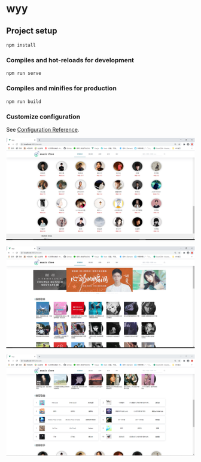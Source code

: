 # wyy

## Project setup
```
npm install
```

### Compiles and hot-reloads for development
```
npm run serve
```

### Compiles and minifies for production
```
npm run build
```

### Customize configuration
See [Configuration Reference](https://cli.vuejs.org/config/).


![1](https://github.com/czh13/-pc/blob/main/%E9%9F%B3%E4%B9%90%E7%BD%91%E7%AB%99/%E5%BE%AE%E4%BF%A1%E6%88%AA%E5%9B%BE_20210601002045.png)

![1](https://github.com/czh13/-pc/blob/main/%E9%9F%B3%E4%B9%90%E7%BD%91%E7%AB%99/%E5%BE%AE%E4%BF%A1%E6%88%AA%E5%9B%BE_20210601001953.png)

![1](https://github.com/czh13/-pc/blob/main/%E9%9F%B3%E4%B9%90%E7%BD%91%E7%AB%99/%E5%BE%AE%E4%BF%A1%E6%88%AA%E5%9B%BE_20210601002033.png)

